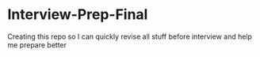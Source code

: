 # Interview-Prep-Final
Creating this repo so I can quickly revise all stuff before interview and help me prepare better
